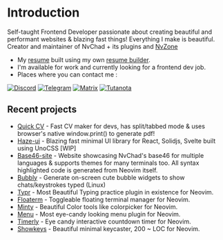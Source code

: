 # Introduction 

Self-taught Frontend Developer passionate about creating beautiful and performant websites & blazing fast things! 
Everything I make is beautiful. Creator and maintainer of NvChad + its plugins and [NvZone](https://github.com/nvzone)

- My [resume](https://github.com/user-attachments/files/21798908/resume.pdf) built using my own [resume builder](https://github.com/siduck/quickcv).
- I'm available for work and currently looking for a frontend dev job.
- Places where you can contact me : 

[![Discord](https://img.shields.io/badge/Discord-%235865F2.svg?style=for-the-badge&logo=discord&logoColor=white)](https://discord.com/users/600704648038580235)
[![Telegram](https://img.shields.io/badge/Telegram-2CA5E0?style=for-the-badge&logo=telegram&logoColor=white)](https://t.me/siduck_og)
[![Matrix](https://img.shields.io/badge/matrix-0A976F?style=for-the-badge&logo=Matrix&logoColor=white)](https://matrix.to/#/@siduck:matrix.org)
[![Tutanota](https://img.shields.io/badge/Tutanota-840010?style=for-the-badge&logo=Tutanota&logoColor=white)](mailto:siduck@tutanota.com)

## Recent projects 
- [Quick CV](https://github.com/siduck/quickcv) - Fast CV maker for devs, has split/tabbed mode & uses browser's native window.print() to generate pdf!
- [Haze-ui](https://github.com/hazeui/haze-ui) - Blazing fast minimal UI library for React, Solidjs, Svelte built using UnoCSS [WIP]
- [Base46-site](https://github.com/siduck/base46-site) - Website showcasing NvChad's base46 for multiple languages & supports themes for many terminals too. All syntax highlighted code is generated from Neovim itself.
- [Bubbly](https://github.com/siduck/bubbly) - Generate on-screen cute bubble widgets to show chats/keystrokes typed (Linux)
- [Typr](https://github.com/nvchad/typr) - Most Beautiful Typing practice plugin in existence for Neovim.
- [Floaterm](https://github.com/nvzone/floaterm) - Toggleable floating terminal manager for Neovim.
- [Minty](https://github.com/nvchad/minty) - Beautiful Color tools like colorpicker for Neovim.
- [Menu](https://github.com/nvchad/menu) - Most eye-candy looking menu plugin for Neovim.
- [Timerly](https://github.com/NvChad/timerly) - Eye candy interactive countdown timer for Neovim.
- [Showkeys](https://github.com/NvChad/showkeys) - Beautiful minimal keycaster, 200 ~ LOC for Neovim.
